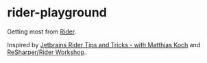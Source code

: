 # rider-playground

Getting most from [Rider](https://www.jetbrains.com/rider/).

Inspired by [Jetbrains Rider Tips and Tricks - with Matthias Koch](https://www.youtube.com/watch?v=K7ub-DwZCrU) and [ReSharper/Rider Workshop](https://github.com/JetBrains/resharper-rider-samples).